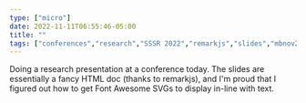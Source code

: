 ```yaml
---
type: ["micro"]
date: 2022-11-11T06:55:46-05:00
title: ""
tags: ["conferences","research","SSSR 2022","remarkjs","slides","mbnov2022","DezNat"]
---
```

Doing a research presentation at a conference today. The slides are essentially a fancy HTML doc (thanks to remarkjs), and I'm proud that I figured out how to get Font Awesome SVGs to display in-line with text.
